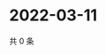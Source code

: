 # 2022-03-11

共 0 条

<!-- BEGIN WEIBO -->
<!-- 最后更新时间 Fri Mar 11 2022 02:18:08 GMT+0800 (China Standard Time) -->

<!-- END WEIBO -->
